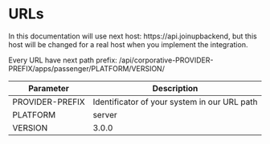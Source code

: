 # URLs

<aside class="notice">
    In this documentation will use next host: https://api.joinupbackend, but this host will be changed for a real host when you implement the integration.
</aside>

Every URL have next path prefix:  /api/corporative-PROVIDER-PREFIX/apps/passenger/PLATFORM/VERSION/


Parameter | Description
--------- | -----------
PROVIDER-PREFIX | Identificator of your system in our URL path
PLATFORM | server
VERSION | 3.0.0